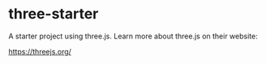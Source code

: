 # three-starter

A starter project using three.js. Learn more about three.js on their website:

https://threejs.org/

